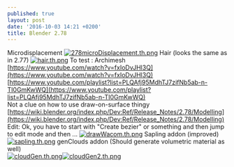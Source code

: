 ```yaml
---
published: true
layout: post
date: '2016-10-03 14:21 +0200'
title: Blender 2.78
---
```

Microdisplacement
[![278microDisplacement.th.png](https://cdn.scrot.moe/images/2016/10/03/278microDisplacement.th.png)](https://cdn.scrot.moe/images/2016/10/03/278microDisplacement.png)
Hair (looks the same as in 2.77)
[![hair.th.png](https://cdn.scrot.moe/images/2016/10/03/hair.th.png)](https://scrot.moe/image/R9iy)
To test : Archimesh  
[https://www.youtube.com/watch?v=fxIoDvJHl3Q](https://www.youtube.com/watch?v=fxIoDvJHl3Q)  
[https://www.youtube.com/playlist?list=PLQAfj95MdhTJ7zifNb5ab-n-TI0GmKwWQ](https://www.youtube.com/playlist?list=PLQAfj95MdhTJ7zifNb5ab-n-TI0GmKwWQ)  
Not a clue on how to use draw-on-surface thingy  
[https://wiki.blender.org/index.php/Dev:Ref/Release_Notes/2.78/Modelling](https://wiki.blender.org/index.php/Dev:Ref/Release_Notes/2.78/Modelling)
Edit: Ok, you have to start with "Create bezier" or something and then jump to edit mode and then ...
[![drawWacom.th.png](https://cdn.scrot.moe/images/2016/10/03/drawWacom.th.png)](https://cdn.scrot.moe/images/2016/10/03/drawWacom.png)
Sapling addon (improved)  
[![sapling.th.png](https://cdn.scrot.moe/images/2016/10/03/sapling.th.png)](https://www.scrot.moe/image/R26j)
genClouds addon (Should generate volumetric material as well)  
[![cloudGen.th.png](https://cdn.scrot.moe/images/2016/10/03/cloudGen.th.png)](https://www.scrot.moe/image/RJjh)[![cloudGen2.th.png](https://cdn.scrot.moe/images/2016/10/03/cloudGen2.th.png)](https://cdn.scrot.moe/images/2016/10/03/cloudGen2.png)
